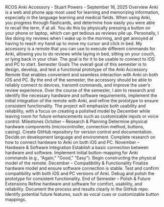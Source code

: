 RCOS Anki Accessory - Stuart Powers - September 16, 2025
Overview
Anki is a web and phone app most used for learning and memorizing information, especially in the language learning and medical fields. When using Anki, you progress through flashcards, and determine how easily you were able to recall the term, if at all. You do this by physically pressing a button on your phone or laptop, which can get tedious as reviews pile up. Personally, I like doing my reviews when I wake up in the morning, and get annoyed at having to reach my hand up to move my cursor and click in bed. My accessory is a remote that you can use to execute different commands for Anki, allowing you to do reviews while laying in bed, sitting on your couch, or lying back in your chair. The goal is for it to be usable to connect to IOS and PC to start.
Semester Goals
The overall goal of this semester is to design, develop, and test a functional prototype of the Anki Accessory Remote that enables convenient and seamless interaction with Anki on both iOS and PC. By the end of the semester, the accessory should be able to reliably connect to devices, transmit commands, and improve the user’s review experience. Over the course of the semester, I aim to research and identify the necessary hardware and software requirements, implement the initial integration of the remote with Anki, and refine the prototype to ensure consistent functionality. The project will emphasize both usability and reliability, with a focus on creating a polished model by December while leaving room for future enhancements such as customizable inputs or voice control.
Milestones
October – Research & Planning
Determine physical hardware components (microcontroller, connection method, buttons, casing).
Create GitHub repository for version control and documentation.
Decide on development language and environment.
Complete research on how to connect hardware to Anki on both iOS and PC.
November – Hardware & Software Integration
Establish a basic connection between hardware and software.
Implement initial button-mapping for Anki commands (e.g., "Again," "Good," "Easy").
Begin constructing the physical model of the remote.
December – Compatibility & Functionality
Finalize hardware model and ensure software connection is stable.
Test and confirm compatibility with both iOS and PC versions of Anki.
Debug and polish the prototype for consistent functionality.
End of Semester – Polish & Future Extensions
Refine hardware and software for comfort, usability, and reliability.
Document the process and results clearly in the GitHub repo.
Identify potential future features, such as vocal cues or customizable button mappings.
